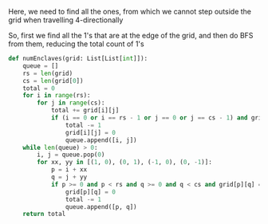 Here, we need to find all the ones, from which we cannot step outside the grid when travelling 4-directionally

So, first we find all the 1's that are at the edge of the grid, and then do BFS from them, reducing the total count of 1's
```python
def numEnclaves(grid: List[List[int]]):
    queue = []
    rs = len(grid)
    cs = len(grid[0])
    total = 0
    for i in range(rs):
        for j in range(cs):
            total += grid[i][j]
            if (i == 0 or i == rs - 1 or j == 0 or j == cs - 1) and grid[i][j] == 1:
                total -= 1
                grid[i][j] = 0
                queue.append([i, j])
    while len(queue) > 0:
        i, j = queue.pop(0)
        for xx, yy in [(1, 0), (0, 1), (-1, 0), (0, -1)]:
            p = i + xx
            q = j + yy
            if p >= 0 and p < rs and q >= 0 and q < cs and grid[p][q] == 1:
                grid[p][q] = 0
                total -= 1
                queue.append([p, q])
    return total
```